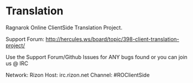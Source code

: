 Translation
===========

Ragnarok Online ClientSide Translation Project. 

Support Forum: http://hercules.ws/board/topic/398-client-translation-project/

Use the Support Forum/Github Issues for ANY bugs found or you can join us @ IRC

Network: Rizon
Host: irc.rizon.net
Channel: #ROClientSide
